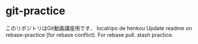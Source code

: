 # git-practice
このリポジトリはGit動画講座用です．
localripo de henkou
Update readme on rebase-practice (for rebase conflict).
For rebase pull.
stash practice.
